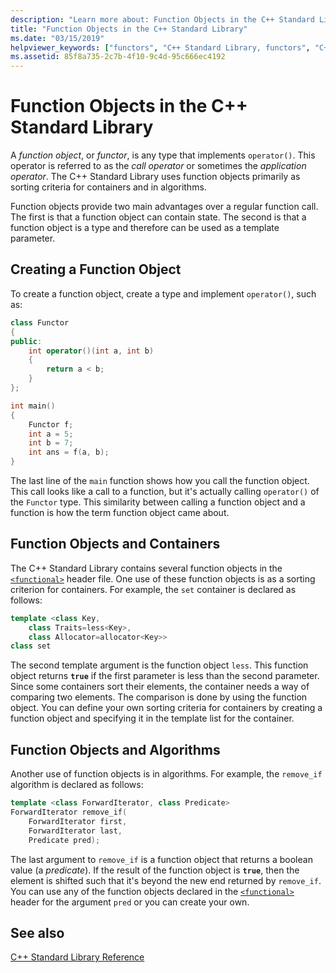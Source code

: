 ```yaml
---
description: "Learn more about: Function Objects in the C++ Standard Library"
title: "Function Objects in the C++ Standard Library"
ms.date: "03/15/2019"
helpviewer_keywords: ["functors", "C++ Standard Library, functors", "C++ Standard Library, function objects", "function objects"]
ms.assetid: 85f8a735-2c7b-4f10-9c4d-95c666ec4192
---
```

# Function Objects in the C++ Standard Library

A *function object*, or *functor*, is any type that implements `operator()`. This operator is referred to as the *call operator* or sometimes the *application operator*. The C++ Standard Library uses function objects primarily as sorting criteria for containers and in algorithms.

Function objects provide two main advantages over a regular function call. The first is that a function object can contain state. The second is that a function object is a type and therefore can be used as a template parameter.

## Creating a Function Object

To create a function object, create a type and implement `operator()`, such as:

```cpp
class Functor
{
public:
    int operator()(int a, int b)
    {
        return a < b;
    }
};

int main()
{
    Functor f;
    int a = 5;
    int b = 7;
    int ans = f(a, b);
}
```

The last line of the `main` function shows how you call the function object. This call looks like a call to a function, but it's actually calling `operator()` of the `Functor` type. This similarity between calling a function object and a function is how the term function object came about.

## Function Objects and Containers

The C++ Standard Library contains several function objects in the [`<functional>`](../standard-library/functional.md) header file. One use of these function objects is as a sorting criterion for containers. For example, the `set` container is declared as follows:

```cpp
template <class Key,
    class Traits=less<Key>,
    class Allocator=allocator<Key>>
class set
```

The second template argument is the function object `less`. This function object returns **`true`** if the first parameter is less than the second parameter. Since some containers sort their elements, the container needs a way of comparing two elements. The comparison is done by using the function object. You can define your own sorting criteria for containers by creating a function object and specifying it in the template list for the container.

## Function Objects and Algorithms

Another use of function objects is in algorithms. For example, the `remove_if` algorithm is declared as follows:

```cpp
template <class ForwardIterator, class Predicate>
ForwardIterator remove_if(
    ForwardIterator first,
    ForwardIterator last,
    Predicate pred);
```

The last argument to `remove_if` is a function object that returns a boolean value (a *predicate*). If the result of the function object is **`true`**, then the element is shifted such that it's beyond the new end returned by `remove_if`. You can use any of the function objects declared in the [`<functional>`](../standard-library/functional.md) header for the argument `pred` or you can create your own.

## See also

[C++ Standard Library Reference](../standard-library/cpp-standard-library-reference.md)
